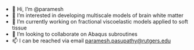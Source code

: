 - 👋 Hi, I’m @paramesh
- 👀 I’m interested in developing multiscale models of brain white matter
- 🌱 I’m currently working on fractional viscoelastic models applied to soft tissue
- 💞️ I’m looking to collaborate on Abaqus subroutines 
- 📫 I can be reached via email paramesh.pasupathy@rutgers.edu

<!---
paramesh-md/paramesh-md is a ✨ special ✨ repository because its `README.md` (this file) appears on your GitHub profile.
You can click the Preview link to take a look at your changes.
--->
